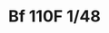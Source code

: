 ---
title: "Bf 110F  1/48"
price: 5450.00 
desc: "PROFIPACK, Bf 110F  1/48, razmera: 1/48"
img_path: "/assets/img/8207.jpg"
brand: AMMO
available: true
special_offer: false
new: false
soon: false
cat: "Plasticne-Makete"
subcat: "PM-EDUARD"
subsubcat: ""
---